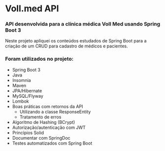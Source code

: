 # Voll.med API

### API desenvolvida para a clínica médica Voll Med usando Spring Boot 3

<p>Neste projeto apliquei os conteúdos estudados de Spring Boot para a criação de um CRUD para cadastro de médicos  
e pacientes.</p>

### Foram utilizados no projeto:
* Spring Boot 3
* Java
* Insomnia
* Maven
* JPA/Hibernate
* MySQL/Flyway
* Lombok
* Boas práticas com retornos da API
  * Utilizando a classe ResponseEntity
  * Tratamento de erros
* Algoritmo de Hashing (BCrypt)
* Autorização/autenticação com JWT
* Princípios Solid
* Documentar com SpringDoc
* Testes automatizados com Spring Boot



